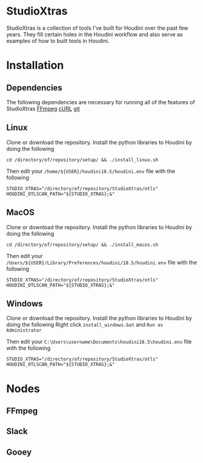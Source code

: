 # StudioXtras

StudioXtras is a collection of tools I've built for Houdini over the past few years. They fill certain holes in the Houdini workflow and also serve as examples of how to built tools in Houdini.


# Installation

## Dependencies

The following dependencies are necessary for running all of the features of StudioXtras
[FFmpeg](https://www.ffmpeg.org/) [cURL](https://curl.se/download.html) [git](https://git-scm.com/download/win)

## Linux

Clone or download the repository. 
Install the python libraries to Houdini by doing the following

`cd /directory/of/repository/setup/ && ./install_linux.sh`

Then edit your `/home/${USER}/houdini18.5/houdini.env` file with the following

```
STUDIO_XTRAS="/directory/of/repository/StudioXtras/otls"
HOUDINI_OTLSCAN_PATH="${STUDIO_XTRAS};&"
```

## MacOS

Clone or download the repository. 
Install the python libraries to Houdini by doing the following

`cd /directory/of/repository/setup/ && ./install_macos.sh`

Then edit your `/Users/${USER}/Library/Preferences/houdini/18.5/houdini.env` file with the following

```
STUDIO_XTRAS="/directory/of/repository/StudioXtras/otls"
HOUDINI_OTLSCAN_PATH="${STUDIO_XTRAS};&"
```

## Windows
Clone or download the repository. 
Install the python libraries to Houdini by doing the following
Right click `install_windows.bat` and `Run as Administrator`

Then edit your `C:\Users\username\Documents\houdini18.5\houdini.env` file with the following
```
STUDIO_XTRAS="/directory/of/repository/StudioXtras/otls"
HOUDINI_OTLSCAN_PATH="${STUDIO_XTRAS};&"
```

# Nodes

## FFmpeg
## Slack
## Gooey
